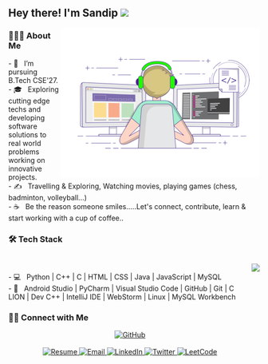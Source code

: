 <h2> Hey there! I'm Sandip 
  <img src="https://github.com/souvikguria98/souvikguria98/blob/master/Hi.gif" width="25">
</h2>

<img align="right" alt="GIF" src="https://raw.githubusercontent.com/devSouvik/devSouvik/master/gif3.gif" width="400"/>

<h3> 👨🏻‍💻 About Me </h3>
- 🔭 &nbsp; I’m pursuing B.Tech CSE'27.<br>
- 🎓 &nbsp; Exploring cutting edge techs and developing software solutions to real world problems working on innovative projects.<br>
- ✍️ &nbsp; Travelling & Exploring, Watching movies, playing games (chess, badminton, volleyball...)<br>
- ☕ &nbsp; Be the reason someone smiles.....Let's connect, contribute, learn & start working with a cup of coffee..<br>  

<h3>🛠 Tech Stack</h3><br>
<a href="https://samujjwaal.tech/"><img src="https://github.com/samujjwaal/samujjwaal/raw/master/etc/python.png" align="right" height="180" /></a><br>
- 💻 &nbsp; Python | C++ | C | HTML | CSS | Java | JavaScript | MySQL<br>
- 🔧 &nbsp; Android Studio | PyCharm | Visual Studio Code | GitHub | Git | C LION | Dev C++ | IntelliJ IDE | WebStorm | Linux | MySQL Workbench<br>

<h3> 🤝🏻 Connect with Me </h3>

<p align="center">
  <a href="https://github.com/Sandip-Maity-2023" target="_blank">
    <img src="https://img.shields.io/badge/GitHub-%23121011.svg?&style=flat-square&logo=github&logoColor=white" alt="GitHub">
  </a>
  <br><br>
  
  <a href="https://drive.google.com/file/d/1NfNLxQ6wRsAkQkElCaECaiynmcWF9LG1/view?usp=drivesdk" target="_blank">
    <img src="https://img.shields.io/badge/Resume-%230077B5.svg?&style=flat-square&logo=read-the-docs&logoColor=white" alt="Resume" style="width: 100px; height: 50px;">
  </a>

  <a href="https://outlook.office365.com/mail/" target="_blank">
    <img src="https://img.shields.io/badge/-Gmail-c14438?style=flat-square&logo=Gmail&logoColor=white" alt="Email">
  </a>
  <a href="https://www.linkedin.com/in/sandip-maity-243537292/" target="_blank">
    <img src="https://img.shields.io/badge/LinkedIn-%230077B5.svg?&style=flat-square&logo=linkedin&logoColor=white" alt="LinkedIn">
  </a>
  <a href="https://twitter.com/12sandip125" target="_blank">
    <img src="https://img.shields.io/badge/-Twitter-1ca0f1?style=flat-square&labelColor=1ca0f1&logo=twitter&logoColor=white" alt="Twitter">
  </a>
  <a href="https://leetcode.com/Sandip-Maity-2023/" target="_blank">
    <img src="https://img.shields.io/badge/-LeetCode-181717?style=flat-square&logo=leetcode" alt="LeetCode">
  </a>
</p>

